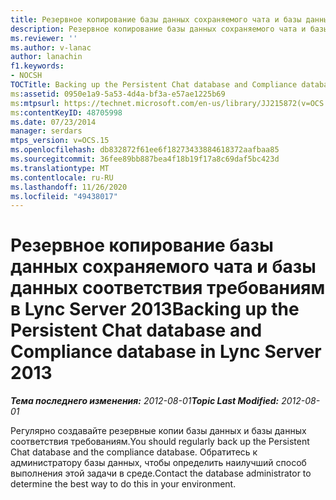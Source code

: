 ```yaml
---
title: Резервное копирование базы данных сохраняемого чата и базы данных соответствия требованиям
description: Резервное копирование базы данных сохраняемого чата и базы данных соответствия требованиям.
ms.reviewer: ''
ms.author: v-lanac
author: lanachin
f1.keywords:
- NOCSH
TOCTitle: Backing up the Persistent Chat database and Compliance database
ms:assetid: 0950e1a9-5a53-4d4a-bf3a-e57ae1225b69
ms:mtpsurl: https://technet.microsoft.com/en-us/library/JJ215872(v=OCS.15)
ms:contentKeyID: 48705998
ms.date: 07/23/2014
manager: serdars
mtps_version: v=OCS.15
ms.openlocfilehash: db832872f61ee6f18273433884618372aafbaa85
ms.sourcegitcommit: 36fee89bb887bea4f18b19f17a8c69daf5bc423d
ms.translationtype: MT
ms.contentlocale: ru-RU
ms.lasthandoff: 11/26/2020
ms.locfileid: "49438017"
---
```

# <a name="backing-up-the-persistent-chat-database-and-compliance-database-in-lync-server-2013"></a><span data-ttu-id="8e2e7-103">Резервное копирование базы данных сохраняемого чата и базы данных соответствия требованиям в Lync Server 2013</span><span class="sxs-lookup"><span data-stu-id="8e2e7-103">Backing up the Persistent Chat database and Compliance database in Lync Server 2013</span></span>

<div data-xmlns="http://www.w3.org/1999/xhtml">

<div class="topic" data-xmlns="http://www.w3.org/1999/xhtml" data-msxsl="urn:schemas-microsoft-com:xslt" data-cs="https://msdn.microsoft.com/">

<div data-asp="https://msdn2.microsoft.com/asp">



</div>

<div id="mainSection">

<div id="mainBody"><span data-ttu-id="8e2e7-104">

<span> </span></span><span class="sxs-lookup"><span data-stu-id="8e2e7-104">

<span> </span></span></span>

<span data-ttu-id="8e2e7-105">_**Тема последнего изменения:** 2012-08-01_</span><span class="sxs-lookup"><span data-stu-id="8e2e7-105">_**Topic Last Modified:** 2012-08-01_</span></span>

<span data-ttu-id="8e2e7-106">Регулярно создавайте резервные копии базы данных и базы данных соответствия требованиям.</span><span class="sxs-lookup"><span data-stu-id="8e2e7-106">You should regularly back up the Persistent Chat database and the compliance database.</span></span> <span data-ttu-id="8e2e7-107">Обратитесь к администратору базы данных, чтобы определить наилучший способ выполнения этой задачи в среде.</span><span class="sxs-lookup"><span data-stu-id="8e2e7-107">Contact the database administrator to determine the best way to do this in your environment.</span></span>

<span data-ttu-id="8e2e7-108"></div>

<span> </span>

</div>

</div>

</span><span class="sxs-lookup"><span data-stu-id="8e2e7-108"></div>

<span> </span>

</div>

</div>

</span></span></div>

